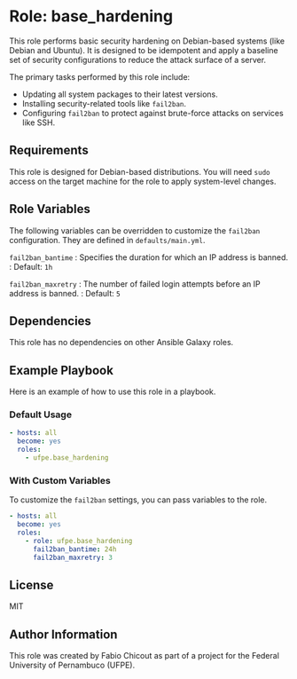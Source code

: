 # Role: base_hardening

This role performs basic security hardening on Debian-based systems (like Debian and Ubuntu). It is designed to be idempotent and apply a baseline set of security configurations to reduce the attack surface of a server.

The primary tasks performed by this role include:
- Updating all system packages to their latest versions.
- Installing security-related tools like `fail2ban`.
- Configuring `fail2ban` to protect against brute-force attacks on services like SSH.

Requirements
------------

This role is designed for Debian-based distributions. You will need `sudo` access on the target machine for the role to apply system-level changes.

Role Variables
--------------

The following variables can be overridden to customize the `fail2ban` configuration. They are defined in `defaults/main.yml`.

`fail2ban_bantime`
: Specifies the duration for which an IP address is banned.
: Default: `1h`

`fail2ban_maxretry`
: The number of failed login attempts before an IP address is banned.
: Default: `5`

Dependencies
------------

This role has no dependencies on other Ansible Galaxy roles.

Example Playbook
----------------

Here is an example of how to use this role in a playbook.

### Default Usage

```yaml
- hosts: all
  become: yes
  roles:
    - ufpe.base_hardening
```

### With Custom Variables

To customize the `fail2ban` settings, you can pass variables to the role.

```yaml
- hosts: all
  become: yes
  roles:
    - role: ufpe.base_hardening
      fail2ban_bantime: 24h
      fail2ban_maxretry: 3
```

License
-------

MIT

Author Information
------------------

This role was created by Fabio Chicout as part of a project for the Federal University of Pernambuco (UFPE).
